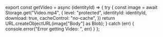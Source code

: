 export const getVideo = async (identityId) => {
    try {
        const image =
            await Storage.get("Video.mp4", {
                level: "protected",
                identityId: identityId,
                download: true,
                cacheControl: "no-cache",
            })
        return URL.createObjectURL(image["Body"] as Blob);
    } catch (err) {
        console.error("Error getting Video: ", err)
    }
};